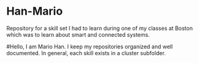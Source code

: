 # Han-Mario

Repository for a skill set I had to learn during one of my classes at Boston which
was to learn about smart and connected systems.

#Hello, I am Mario Han. I keep my repositories organized and well documented. In general, each skill exists in a cluster subfolder.
